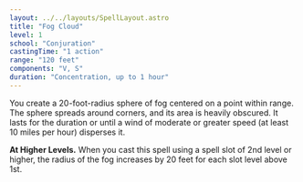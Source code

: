 ```yaml
---
layout: ../../layouts/SpellLayout.astro
title: "Fog Cloud"
level: 1
school: "Conjuration"
castingTime: "1 action"
range: "120 feet"
components: "V, S"
duration: "Concentration, up to 1 hour"
---
```


You create a 20-foot-radius sphere of fog centered on a point within range. The sphere spreads around corners, and its area is heavily obscured. It lasts for the duration or until a wind of moderate or greater speed (at least 10 miles per hour) disperses it.

**At Higher Levels.** When you cast this spell using a spell slot of 2nd level or higher, the radius of the fog increases by 20 feet for each slot level above 1st.
